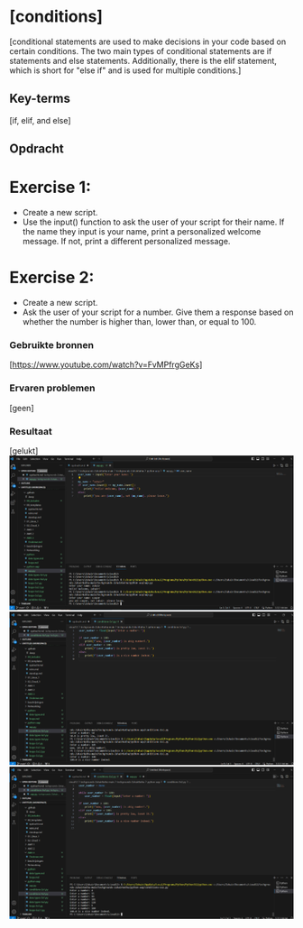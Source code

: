 # [conditions]
[conditional statements are used to make decisions in your code based on certain conditions. The two main types of conditional statements are if statements and else statements. Additionally, there is the elif statement, which is short for "else if" and is used for multiple conditions.]

## Key-terms
[if, elif, and else]

## Opdracht
# Exercise 1:
 - Create a new script.
 - Use the input() function to ask the user of your script for their name. If the name they input is your name, print a personalized welcome message. If not, print a different personalized message.
 # Exercise 2:
 - Create a new script.
 - Ask the user of your script for a number. Give them a response based on whether the number is higher than, lower than, or equal to 100.
### Gebruikte bronnen
[https://www.youtube.com/watch?v=FvMPfrgGeKs]

### Ervaren problemen
[geen]

### Resultaat
[gelukt]
![script1](../00_includes/python/python-5.1.png)
![script2](.././00_includes/python/python-5.2.png)
![script3](../00_includes/python/python-5.3.png)

